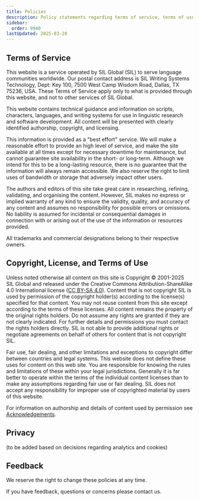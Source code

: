 ```yaml
---
title: Policies
description: Policy statements regarding terms of service, terms of use, privacy, and licensing
sidebar:
  order: 9940
lastUpdated: 2025-03-28
---
```


## Terms of Service

This website is a service operated by SIL Global (SIL) to serve language communities worldwide. Our postal contact address is SIL Writing Systems Technology, Dept: Key 100, 7500 West Camp Wisdom Road, Dallas, TX 75236, USA. These Terms of Service apply only to what is provided through this website, and not to other services of SIL Global.

This website contains technical guidance and information on scripts, characters, languages, and writing systems for use in linguistic research and software development. All content will be presented with clearly identified authorship, copyright, and licensing.

This information is provided as a "best effort" service. We will make a reasonable effort to provide an high level of service, and make the site available at all times except for necessary downtime for maintenance, but cannot guarantee site availability in the short- or long-term. Although we intend for this to be a long-lasting resource, there is no guarantee that the information will always remain accessible. We also reserve the right to limit uses of bandwidth or storage that adversely impact other users.

The authors and editors of this site take great care in researching, refining, validating, and organising the content. However, SIL makes no express or implied warranty of any kind to ensure the validity, quality, and accuracy of any content and assumes no responsibility for possible errors or omissions. No liability is assumed for incidental or consequential damages in connection with or arising out of the use of the information or resources provided.

All trademarks and commercial designations belong to their respective owners.

## Copyright, License, and Terms of Use

Unless noted otherwise all content on this site is Copyright © 2001-2025 SIL Global and released under the Creative Commons Attribution-ShareAlike 4.0 International license ([CC BY-SA 4.0][ccbysa4]). Content that is not copyright SIL is used by permission of the copyright holder(s) according to the license(s) specified for that content. You may not reuse content from this site except according to the terms of these licenses. All content remains the property of the original rights holders. Do not assume any rights are granted if they are not clearly indicated. For further details and permissions you must contact the rights holders directly. SIL is not able to provide additional rights or negotiate agreements on behalf of others for content that is not copyright SIL.

Fair use, fair dealing, and other limitations and exceptions to copyright differ between countries and legal systems. This website does not define these uses for content on this web site. You are responsible for knowing the rules and limitations of these within your legal jurisdictions. Generally it is far better to operate within the terms of the individual content licenses than to make any assumptions regarding fair use or fair dealing. SIL does not accept any responsibility for improper use of copyrighted material by users of this website.

For information on authorship and details of content used by permission see [Acknowledgements][acknowledgements].

## Privacy

(to be added based on decisions regarding analytics and cookies)

## Feedback

We reserve the right to change these policies at any time.

If you have feedback, questions or concerns please contact us.

[acknowledgements]: /support/acknowledgements
[ccbysa4]: https://creativecommons.org/licenses/by-sa/4.0/
